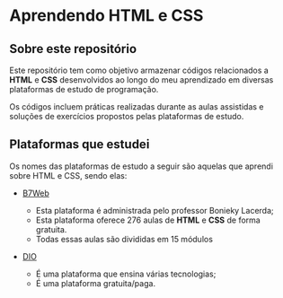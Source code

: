 # Aprendendo HTML e CSS

## Sobre este repositório

Este repositório tem como objetivo armazenar códigos relacionados a **HTML** e **CSS** desenvolvidos ao longo do meu aprendizado em diversas plataformas de estudo de programação.

Os códigos incluem práticas realizadas durante as aulas assistidas e soluções de exercícios propostos pelas plataformas de estudo.


## Plataformas que estudei

Os nomes das plataformas de estudo a seguir são aquelas que aprendi sobre HTML e CSS, sendo elas:

* [B7Web](https://alunos.b7web.com.br/curso/html5-e-css3/o-que-e-html-e-pra-que-serve)
    * Esta plataforma é administrada pelo professor Bonieky Lacerda;
    * Esta plataforma oferece 276 aulas de **HTML** e **CSS** de forma gratuita.
    * Todas essas aulas são divididas em 15 módulos


* [DIO](https://www.dio.me/)
    * É uma plataforma que ensina várias tecnologias;
    * É uma plataforma gratuita/paga.
